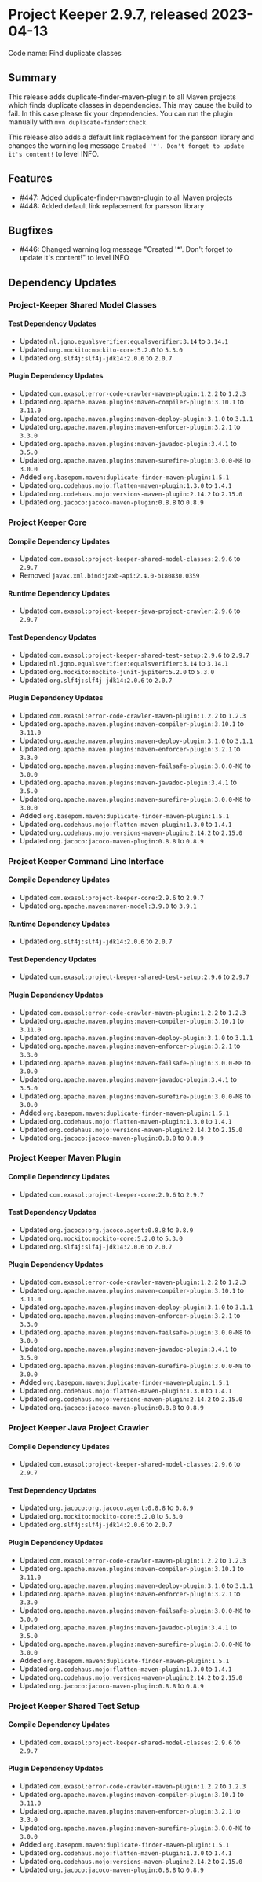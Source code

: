 # Project Keeper 2.9.7, released 2023-04-13

Code name: Find duplicate classes

## Summary

This release adds duplicate-finder-maven-plugin to all Maven projects which finds duplicate classes in dependencies. This may cause the build to fail. In this case please fix your dependencies. You can run the plugin manually with `mvn duplicate-finder:check`.

This release also adds a default link replacement for the parsson library and changes the warning log message `Created '*'. Don't forget to update it's content!` to level INFO.

## Features

* #447: Added duplicate-finder-maven-plugin to all Maven projects
* #448: Added default link replacement for parsson library

## Bugfixes

* #446: Changed warning log message "Created '*'. Don't forget to update it's content!" to level INFO

## Dependency Updates

### Project-Keeper Shared Model Classes

#### Test Dependency Updates

* Updated `nl.jqno.equalsverifier:equalsverifier:3.14` to `3.14.1`
* Updated `org.mockito:mockito-core:5.2.0` to `5.3.0`
* Updated `org.slf4j:slf4j-jdk14:2.0.6` to `2.0.7`

#### Plugin Dependency Updates

* Updated `com.exasol:error-code-crawler-maven-plugin:1.2.2` to `1.2.3`
* Updated `org.apache.maven.plugins:maven-compiler-plugin:3.10.1` to `3.11.0`
* Updated `org.apache.maven.plugins:maven-deploy-plugin:3.1.0` to `3.1.1`
* Updated `org.apache.maven.plugins:maven-enforcer-plugin:3.2.1` to `3.3.0`
* Updated `org.apache.maven.plugins:maven-javadoc-plugin:3.4.1` to `3.5.0`
* Updated `org.apache.maven.plugins:maven-surefire-plugin:3.0.0-M8` to `3.0.0`
* Added `org.basepom.maven:duplicate-finder-maven-plugin:1.5.1`
* Updated `org.codehaus.mojo:flatten-maven-plugin:1.3.0` to `1.4.1`
* Updated `org.codehaus.mojo:versions-maven-plugin:2.14.2` to `2.15.0`
* Updated `org.jacoco:jacoco-maven-plugin:0.8.8` to `0.8.9`

### Project Keeper Core

#### Compile Dependency Updates

* Updated `com.exasol:project-keeper-shared-model-classes:2.9.6` to `2.9.7`
* Removed `javax.xml.bind:jaxb-api:2.4.0-b180830.0359`

#### Runtime Dependency Updates

* Updated `com.exasol:project-keeper-java-project-crawler:2.9.6` to `2.9.7`

#### Test Dependency Updates

* Updated `com.exasol:project-keeper-shared-test-setup:2.9.6` to `2.9.7`
* Updated `nl.jqno.equalsverifier:equalsverifier:3.14` to `3.14.1`
* Updated `org.mockito:mockito-junit-jupiter:5.2.0` to `5.3.0`
* Updated `org.slf4j:slf4j-jdk14:2.0.6` to `2.0.7`

#### Plugin Dependency Updates

* Updated `com.exasol:error-code-crawler-maven-plugin:1.2.2` to `1.2.3`
* Updated `org.apache.maven.plugins:maven-compiler-plugin:3.10.1` to `3.11.0`
* Updated `org.apache.maven.plugins:maven-deploy-plugin:3.1.0` to `3.1.1`
* Updated `org.apache.maven.plugins:maven-enforcer-plugin:3.2.1` to `3.3.0`
* Updated `org.apache.maven.plugins:maven-failsafe-plugin:3.0.0-M8` to `3.0.0`
* Updated `org.apache.maven.plugins:maven-javadoc-plugin:3.4.1` to `3.5.0`
* Updated `org.apache.maven.plugins:maven-surefire-plugin:3.0.0-M8` to `3.0.0`
* Added `org.basepom.maven:duplicate-finder-maven-plugin:1.5.1`
* Updated `org.codehaus.mojo:flatten-maven-plugin:1.3.0` to `1.4.1`
* Updated `org.codehaus.mojo:versions-maven-plugin:2.14.2` to `2.15.0`
* Updated `org.jacoco:jacoco-maven-plugin:0.8.8` to `0.8.9`

### Project Keeper Command Line Interface

#### Compile Dependency Updates

* Updated `com.exasol:project-keeper-core:2.9.6` to `2.9.7`
* Updated `org.apache.maven:maven-model:3.9.0` to `3.9.1`

#### Runtime Dependency Updates

* Updated `org.slf4j:slf4j-jdk14:2.0.6` to `2.0.7`

#### Test Dependency Updates

* Updated `com.exasol:project-keeper-shared-test-setup:2.9.6` to `2.9.7`

#### Plugin Dependency Updates

* Updated `com.exasol:error-code-crawler-maven-plugin:1.2.2` to `1.2.3`
* Updated `org.apache.maven.plugins:maven-compiler-plugin:3.10.1` to `3.11.0`
* Updated `org.apache.maven.plugins:maven-deploy-plugin:3.1.0` to `3.1.1`
* Updated `org.apache.maven.plugins:maven-enforcer-plugin:3.2.1` to `3.3.0`
* Updated `org.apache.maven.plugins:maven-failsafe-plugin:3.0.0-M8` to `3.0.0`
* Updated `org.apache.maven.plugins:maven-javadoc-plugin:3.4.1` to `3.5.0`
* Updated `org.apache.maven.plugins:maven-surefire-plugin:3.0.0-M8` to `3.0.0`
* Added `org.basepom.maven:duplicate-finder-maven-plugin:1.5.1`
* Updated `org.codehaus.mojo:flatten-maven-plugin:1.3.0` to `1.4.1`
* Updated `org.codehaus.mojo:versions-maven-plugin:2.14.2` to `2.15.0`
* Updated `org.jacoco:jacoco-maven-plugin:0.8.8` to `0.8.9`

### Project Keeper Maven Plugin

#### Compile Dependency Updates

* Updated `com.exasol:project-keeper-core:2.9.6` to `2.9.7`

#### Test Dependency Updates

* Updated `org.jacoco:org.jacoco.agent:0.8.8` to `0.8.9`
* Updated `org.mockito:mockito-core:5.2.0` to `5.3.0`
* Updated `org.slf4j:slf4j-jdk14:2.0.6` to `2.0.7`

#### Plugin Dependency Updates

* Updated `com.exasol:error-code-crawler-maven-plugin:1.2.2` to `1.2.3`
* Updated `org.apache.maven.plugins:maven-compiler-plugin:3.10.1` to `3.11.0`
* Updated `org.apache.maven.plugins:maven-deploy-plugin:3.1.0` to `3.1.1`
* Updated `org.apache.maven.plugins:maven-enforcer-plugin:3.2.1` to `3.3.0`
* Updated `org.apache.maven.plugins:maven-failsafe-plugin:3.0.0-M8` to `3.0.0`
* Updated `org.apache.maven.plugins:maven-javadoc-plugin:3.4.1` to `3.5.0`
* Updated `org.apache.maven.plugins:maven-surefire-plugin:3.0.0-M8` to `3.0.0`
* Added `org.basepom.maven:duplicate-finder-maven-plugin:1.5.1`
* Updated `org.codehaus.mojo:flatten-maven-plugin:1.3.0` to `1.4.1`
* Updated `org.codehaus.mojo:versions-maven-plugin:2.14.2` to `2.15.0`
* Updated `org.jacoco:jacoco-maven-plugin:0.8.8` to `0.8.9`

### Project Keeper Java Project Crawler

#### Compile Dependency Updates

* Updated `com.exasol:project-keeper-shared-model-classes:2.9.6` to `2.9.7`

#### Test Dependency Updates

* Updated `org.jacoco:org.jacoco.agent:0.8.8` to `0.8.9`
* Updated `org.mockito:mockito-core:5.2.0` to `5.3.0`
* Updated `org.slf4j:slf4j-jdk14:2.0.6` to `2.0.7`

#### Plugin Dependency Updates

* Updated `com.exasol:error-code-crawler-maven-plugin:1.2.2` to `1.2.3`
* Updated `org.apache.maven.plugins:maven-compiler-plugin:3.10.1` to `3.11.0`
* Updated `org.apache.maven.plugins:maven-deploy-plugin:3.1.0` to `3.1.1`
* Updated `org.apache.maven.plugins:maven-enforcer-plugin:3.2.1` to `3.3.0`
* Updated `org.apache.maven.plugins:maven-failsafe-plugin:3.0.0-M8` to `3.0.0`
* Updated `org.apache.maven.plugins:maven-javadoc-plugin:3.4.1` to `3.5.0`
* Updated `org.apache.maven.plugins:maven-surefire-plugin:3.0.0-M8` to `3.0.0`
* Added `org.basepom.maven:duplicate-finder-maven-plugin:1.5.1`
* Updated `org.codehaus.mojo:flatten-maven-plugin:1.3.0` to `1.4.1`
* Updated `org.codehaus.mojo:versions-maven-plugin:2.14.2` to `2.15.0`
* Updated `org.jacoco:jacoco-maven-plugin:0.8.8` to `0.8.9`

### Project Keeper Shared Test Setup

#### Compile Dependency Updates

* Updated `com.exasol:project-keeper-shared-model-classes:2.9.6` to `2.9.7`

#### Plugin Dependency Updates

* Updated `com.exasol:error-code-crawler-maven-plugin:1.2.2` to `1.2.3`
* Updated `org.apache.maven.plugins:maven-compiler-plugin:3.10.1` to `3.11.0`
* Updated `org.apache.maven.plugins:maven-enforcer-plugin:3.2.1` to `3.3.0`
* Updated `org.apache.maven.plugins:maven-surefire-plugin:3.0.0-M8` to `3.0.0`
* Added `org.basepom.maven:duplicate-finder-maven-plugin:1.5.1`
* Updated `org.codehaus.mojo:flatten-maven-plugin:1.3.0` to `1.4.1`
* Updated `org.codehaus.mojo:versions-maven-plugin:2.14.2` to `2.15.0`
* Updated `org.jacoco:jacoco-maven-plugin:0.8.8` to `0.8.9`
